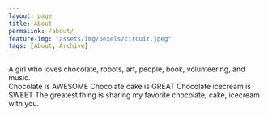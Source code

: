 ```yaml
---
layout: page
title: About
permalink: /about/
feature-img: "assets/img/pexels/circuit.jpeg"
tags: [About, Archive]
---
```

A girl who loves chocolate, robots, art, people, book, volunteering, and music.<br>
Chocolate is AWESOME
Chocolate cake is GREAT
Chocolate icecream is SWEET
The greatest thing is sharing my favorite chocolate, cake, icecream with you.
